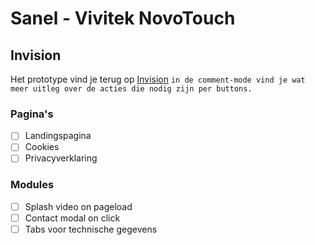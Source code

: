 # Sanel - Vivitek NovoTouch

## Invision
Het prototype vind je terug op [Invision](https://invis.io/UEO1Q3Q9RYS#/319843424_Sanel--onepager)
`in de comment-mode vind je wat meer uitleg over de acties die nodig zijn per buttons.`

### Pagina's
-[ ] Landingspagina
-[ ] Cookies
-[ ] Privacyverklaring

### Modules
-[ ] Splash video on pageload
-[ ] Contact modal on click
-[ ] Tabs voor technische gegevens 
